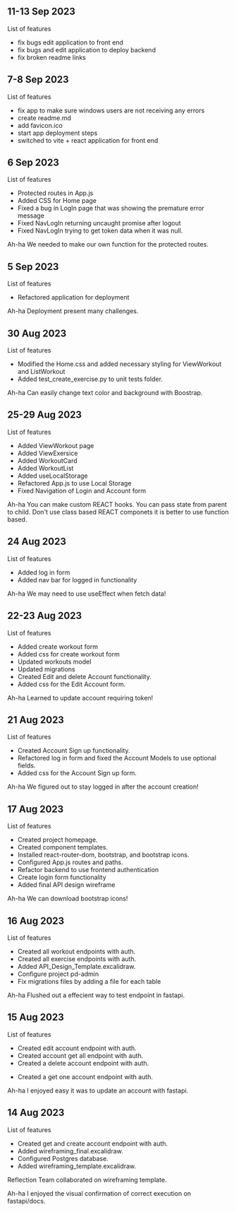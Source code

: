 ## 11-13 Sep 2023

List of features
- fix bugs edit application to front end
- fix bugs and edit application to deploy backend
- fix broken readme links

## 7-8 Sep 2023

List of features
- fix app to make sure windows users are not receiving any errors
- create readme.md
- add favicon.ico
- start app deployment steps
- switched to vite + react application for front end


## 6 Sep 2023

List of features

- Protected routes in App.js
- Added CSS for Home page
- Fixed a bug in LogIn page that was showing the premature error message
- Fixed NavLogIn returning uncaught promise after logout
- Fixed NavLogIn trying to get token data when it was null.

Ah-ha
We needed to make our own function for the protected routes.


## 5 Sep 2023

List of features

- Refactored application for deployment

Ah-ha
Deployment present many challenges.

## 30 Aug 2023

List of features

- Modified the Home.css and added necessary styling for ViewWorkout and ListWorkout
- Added test_create_exercise.py to unit tests folder.

Ah-ha
Can easily change text color and background with Boostrap.

## 25-29 Aug 2023

List of features

- Added ViewWorkout page
- Added ViewExersice
- Added WorkoutCard
- Added WorkoutList
- Added useLocalStorage
- Refactored App.js to use Local Storage
- Fixed Navigation of Login and Account form

Ah-ha
You can make custom REACT hooks.
You can pass state from parent to child.
Don't use class based REACT componets it is better to use function based.

## 24 Aug 2023

List of features

- Added log in form
- Added nav bar for logged in functionality

Ah-ha
We may need to use useEffect when fetch data!

## 22-23 Aug 2023

List of features

- Added create workout form
- Added css for create workout form
- Updated workouts model
- Updated migrations
- Created Edit and delete Account functionality.
- Added css for the Edit Account form.

Ah-ha
Learned to update account requiring token!

## 21 Aug 2023

List of features

- Created Account Sign up functionality.
- Refactored log in form and fixed the Account Models to use optional fields.
- Added css for the Account Sign up form.

Ah-ha
We figured out to stay logged in after the account creation!

## 17 Aug 2023

List of features

- Created project homepage.
- Created component templates.
- Installed react-router-dom, bootstrap, and bootstrap icons.
- Configured App.js routes and paths.
- Refactor backend to use frontend authentication
- Create login form functionality
- Added final API design wireframe

Ah-ha
We can download bootstrap icons!

## 16 Aug 2023

List of features

- Created all workout endpoints with auth.
- Created all exercise endpoints with auth.
- Added API_Design_Template.excalidraw.
- Configure project pd-admin
- Fix migrations files by adding a file for each table

Ah-ha
Flushed out a effecient way to test endpoint in fastapi.

## 15 Aug 2023

List of features

- Created edit account endpoint with auth.
- Created account get all endpoint with auth.
- Created a delete account endpoint with auth.

* Created a get one account endpoint with auth.

Ah-ha
I enjoyed easy it was to update an account with fastapi.

## 14 Aug 2023

List of features

- Created get and create account endpoint with auth.
- Added wireframing_final.excalidraw.
- Configured Postgres database.
- Added wireframing_template.excalidraw.

Reflection
Team collaborated on wireframing template.

Ah-ha
I enjoyed the visual confirmation of correct execution on fastapi/docs.
